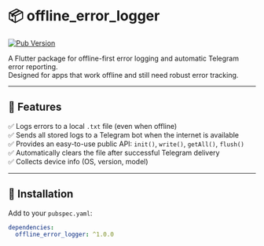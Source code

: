 # 📦 offline_error_logger

[![Pub Version](https://img.shields.io/pub/v/offline_error_logger.svg)](https://pub.dev/packages/offline_error_logger)

A Flutter package for offline-first error logging and automatic Telegram error reporting.  
Designed for apps that work offline and still need robust error tracking.

---

## 🚀 Features

✅ Logs errors to a local `.txt` file (even when offline)  
✅ Sends all stored logs to a Telegram bot when the internet is available  
✅ Provides an easy-to-use public API: `init()`, `write()`, `getAll()`, `flush()`  
✅ Automatically clears the file after successful Telegram delivery  
✅ Collects device info (OS, version, model)

---

## 🧩 Installation

Add to your `pubspec.yaml`:

```yaml
dependencies:
  offline_error_logger: ^1.0.0
